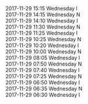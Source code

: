 2017-11-29 15:15 Wednesday  I  
2017-11-29 14:15 Wednesday  N  
2017-11-29 14:10 Wednesday  I  
2017-11-29 11:30 Wednesday  N  
2017-11-29 11:25 Wednesday  I  
2017-11-29 10:25 Wednesday  N  
2017-11-29 10:20 Wednesday  I  
2017-11-29 10:00 Wednesday  N  
2017-11-29 08:05 Wednesday  I  
2017-11-29 07:50 Wednesday  N  
2017-11-29 07:40 Wednesday  I  
2017-11-29 07:25 Wednesday  N  
2017-11-29 06:50 Wednesday  I  
2017-11-29 06:35 Wednesday  N  
2017-11-29 06:30 Wednesday  I  
